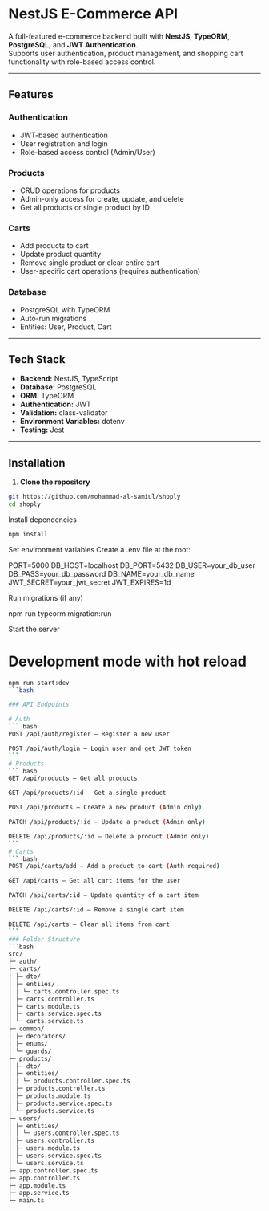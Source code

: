 # NestJS E-Commerce API

A full-featured e-commerce backend built with **NestJS**, **TypeORM**, **PostgreSQL**, and **JWT Authentication**.  
Supports user authentication, product management, and shopping cart functionality with role-based access control.

---

## Features

### Authentication

- JWT-based authentication
- User registration and login
- Role-based access control (Admin/User)

### Products

- CRUD operations for products
- Admin-only access for create, update, and delete
- Get all products or single product by ID

### Carts

- Add products to cart
- Update product quantity
- Remove single product or clear entire cart
- User-specific cart operations (requires authentication)

### Database

- PostgreSQL with TypeORM
- Auto-run migrations
- Entities: User, Product, Cart

---

## Tech Stack

- **Backend:** NestJS, TypeScript
- **Database:** PostgreSQL
- **ORM:** TypeORM
- **Authentication:** JWT
- **Validation:** class-validator
- **Environment Variables:** dotenv
- **Testing:** Jest

---

## Installation

1. **Clone the repository**

```bash
git https://github.com/mohammad-al-samiul/shoply
cd shoply
```

Install dependencies

```bash
npm install
```

Set environment variables
Create a .env file at the root:

PORT=5000
DB_HOST=localhost
DB_PORT=5432
DB_USER=your_db_user
DB_PASS=your_db_password
DB_NAME=your_db_name
JWT_SECRET=your_jwt_secret
JWT_EXPIRES=1d

Run migrations (if any)

npm run typeorm migration:run

Start the server

# Development mode with hot reload

````bash
npm run start:dev
```bash

### API Endpoints

# Auth
``` bash
POST /api/auth/register – Register a new user

POST /api/auth/login – Login user and get JWT token
```
# Products
``` bash
GET /api/products – Get all products

GET /api/products/:id – Get a single product

POST /api/products – Create a new product (Admin only)

PATCH /api/products/:id – Update a product (Admin only)

DELETE /api/products/:id – Delete a product (Admin only)
```
# Carts
``` bash
POST /api/carts/add – Add a product to cart (Auth required)

GET /api/carts – Get all cart items for the user

PATCH /api/carts/:id – Update quantity of a cart item

DELETE /api/carts/:id – Remove a single cart item

DELETE /api/carts – Clear all items from cart
```
### Folder Structure
```bash
src/
├─ auth/
├─ carts/
│ ├─ dto/
│ ├─ entiies/
│ │ └─ carts.controller.spec.ts
│ ├─ carts.controller.ts
│ ├─ carts.module.ts
│ ├─ carts.service.spec.ts
│ └─ carts.service.ts
├─ common/
│ ├─ decorators/
│ ├─ enums/
│ └─ guards/
├─ products/
│ ├─ dto/
│ ├─ entities/
│ │ └─ products.controller.spec.ts
│ ├─ products.controller.ts
│ ├─ products.module.ts
│ ├─ products.service.spec.ts
│ └─ products.service.ts
├─ users/
│ ├─ entities/
│ │ └─ users.controller.spec.ts
│ ├─ users.controller.ts
│ ├─ users.module.ts
│ ├─ users.service.spec.ts
│ └─ users.service.ts
├─ app.controller.spec.ts
├─ app.controller.ts
├─ app.module.ts
├─ app.service.ts
└─ main.ts
````
